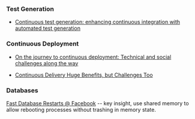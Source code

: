 

### Test Generation

* [Continuous test generation: enhancing continuous integration with automated test generation](http://dl.acm.org/citation.cfm?id=2643002)

### Continuous Deployment

* [On the journey to continuous deployment: Technical and social challenges along the way](https://github.com/CSC-DevOps/Course/blob/master/Readings/Claps-IEEESoftware.pdf)

* [Continuous Delivery Huge Benefits, but Challenges Too](https://github.com/CSC-DevOps/Course/blob/master/Readings/Chen-IEEESoftware.pdf)

### Databases

[Fast Database Restarts @ Facebook](https://research.facebook.com/publications/553456231437505/fast-database-restarts-at-facebook/) -- key insight, use shared memory to allow rebooting processes without trashing in memory state.
